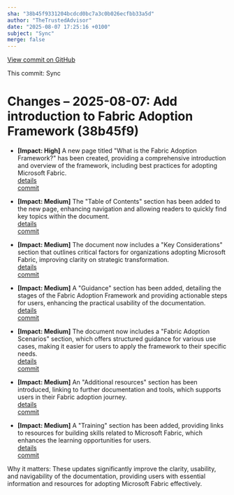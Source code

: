 ```yaml
---
sha: "38b45f9331204bcdcd0bc7a3c0b026ecfbb33a5d"
author: "TheTrustedAdvisor"
date: "2025-08-07 17:25:16 +0100"
subject: "Sync"
merge: false
---
```


[View commit on GitHub](https://github.com/TheTrustedAdvisor/FabricAdoptionFramework/commit/38b45f9331204bcdcd0bc7a3c0b026ecfbb33a5d)

This commit: Sync

# Changes – 2025-08-07: Add introduction to Fabric Adoption Framework (38b45f9)

- **[Impact: High]** A new page titled "What is the Fabric Adoption Framework?" has been created, providing a comprehensive introduction and overview of the framework, including best practices for adopting Microsoft Fabric.  
   [details](/docs/about/changes/2025-08-07-what-is-the-fabric-adoption-framework)  
   [commit](https://github.com/TheTrustedAdvisor/FabricAdoptionFramework/commit/38b45f9331204bcdcd0bc7a3c0b026ecfbb33a5d)  

- **[Impact: Medium]** The "Table of Contents" section has been added to the new page, enhancing navigation and allowing readers to quickly find key topics within the document.  
   [details](/docs/about/changes/2025-08-07-what-is-the-fabric-adoption-framework)  
   [commit](https://github.com/TheTrustedAdvisor/FabricAdoptionFramework/commit/38b45f9331204bcdcd0bc7a3c0b026ecfbb33a5d)  

- **[Impact: Medium]** The document now includes a "Key Considerations" section that outlines critical factors for organizations adopting Microsoft Fabric, improving clarity on strategic transformation.  
   [details](/docs/about/changes/2025-08-07-what-is-the-fabric-adoption-framework)  
   [commit](https://github.com/TheTrustedAdvisor/FabricAdoptionFramework/commit/38b45f9331204bcdcd0bc7a3c0b026ecfbb33a5d)  

- **[Impact: Medium]** A "Guidance" section has been added, detailing the stages of the Fabric Adoption Framework and providing actionable steps for users, enhancing the practical usability of the documentation.  
   [details](/docs/about/changes/2025-08-07-what-is-the-fabric-adoption-framework)  
   [commit](https://github.com/TheTrustedAdvisor/FabricAdoptionFramework/commit/38b45f9331204bcdcd0bc7a3c0b026ecfbb33a5d)  

- **[Impact: Medium]** The document now includes a "Fabric Adoption Scenarios" section, which offers structured guidance for various use cases, making it easier for users to apply the framework to their specific needs.  
   [details](/docs/about/changes/2025-08-07-what-is-the-fabric-adoption-framework)  
   [commit](https://github.com/TheTrustedAdvisor/FabricAdoptionFramework/commit/38b45f9331204bcdcd0bc7a3c0b026ecfbb33a5d)  

- **[Impact: Medium]** An "Additional resources" section has been introduced, linking to further documentation and tools, which supports users in their Fabric adoption journey.  
   [details](/docs/about/changes/2025-08-07-what-is-the-fabric-adoption-framework)  
   [commit](https://github.com/TheTrustedAdvisor/FabricAdoptionFramework/commit/38b45f9331204bcdcd0bc7a3c0b026ecfbb33a5d)  

- **[Impact: Medium]** A "Training" section has been added, providing links to resources for building skills related to Microsoft Fabric, which enhances the learning opportunities for users.  
   [details](/docs/about/changes/2025-08-07-what-is-the-fabric-adoption-framework)  
   [commit](https://github.com/TheTrustedAdvisor/FabricAdoptionFramework/commit/38b45f9331204bcdcd0bc7a3c0b026ecfbb33a5d)  

Why it matters: These updates significantly improve the clarity, usability, and navigability of the documentation, providing users with essential information and resources for adopting Microsoft Fabric effectively.
